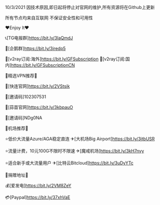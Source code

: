 10/3/2021 因技术原因,即日起将停止对官网的维护,所有资源将在Github上更新

所有节点均来自互联网 不保证安全性和可用性

♥Enjoy It♥ 

📞[TG电报群]https://bit.ly/3laQmdJ

🐧[企鹅群]https://bit.ly/3iredp5

🔗[v2ray订阅:海外]https://bit.ly/GFSubscription
🔗[v2ray订阅:国内]https://bit.ly/GFSubscriptionCN

📢精选VPN推荐📢 

🎱[快连官网]https://bit.ly/2VStsik 

🎎[邀请码]102307531

🎱[蒜苗官网]https://bit.ly/3kbpauO

🎎[邀请码]NDg0NA


📢机场推荐📢 

⭐低价大流量Azure/AGA稳定直连
✈[大机场Big Airport]https://bit.ly/3jtbUSR

⭐流量计费，10元100G不限时不限速
✈[魔戒机场]https://bit.ly/3kH7nvy

⭐适合新手或大流量用户
✈[比特云Bitcloud]https://bit.ly/3uDyYTc


📢捐赠地址📢 

💰[爱发电]https://bit.ly/2VM8ZeY 

💳[Paypal]https://bit.ly/37xhVaE
